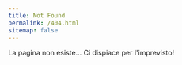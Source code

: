 ```yaml
---
title: Not Found
permalink: /404.html
sitemap: false
---
```


La pagina non esiste... Ci dispiace per l'imprevisto! 
